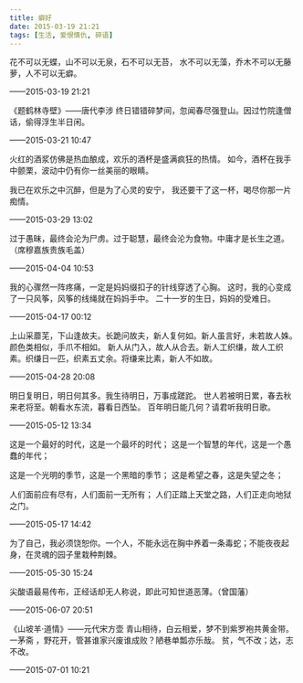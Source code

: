 ```yaml
---
title: 癖好
date: 2015-03-19 21:21
tags: [生活, 爱恨情仇, 碎语]
---
```


花不可以无蝶，山不可以无泉，石不可以无苔，
水不可以无藻，乔木不可以无藤萝，人不可以无癖。

——2015-03-19 21:21

《题鹤林寺壁》——唐代李涉
终日错错碎梦间，忽闻春尽强登山。因过竹院逢僧话，偷得浮生半日闲。

——2015-03-21 10:47

火红的酒浆仿佛是热血酿成，欢乐的酒杯是盛满疯狂的热情。
如今，酒杯在我手中颤栗，波动中仍有你一丝美丽的眼睛。

我已在欢乐之中沉醉，但是为了心灵的安宁，
我还要干了这一杯，喝尽你那一片痴情。

——2015-03-29 13:02

过于愚昧，最终会沦为尸虏。过于聪慧，最终会沦为食物。中庸才是长生之道。（席穆嘉族贵族毛盖）

——2015-04-04 10:53

我的心骤然一阵疼痛，一定是妈妈缀扣子的针线穿透了心胸。
这时，我的心变成了一只风筝，风筝的线绳就在妈妈手中。
二十一岁的生日，妈妈的受难日。

——2015-04-17 00:12

上山采蘼芜，下山逢故夫。长跪问故夫，新人复何如。新人虽言好，未若故人姝。颜色类相似，手爪不相如。
新人从门入，故人从合去。新人工织缣，故人工织素。织缣日一匹，织素五丈余。将缣来比素，新人不如故。

——2015-04-28 20:08

明日复明日，明日何其多。我生待明日，万事成蹉跎。
世人若被明日累，春去秋来老将至。朝看水东流，暮看日西坠。
百年明日能几何？请君听我明日歌。

——2015-05-12 13:34

这是一个最好的时代，这是一个最坏的时代；
这是一个智慧的年代，这是一个愚蠢的年代；

这是一个光明的季节，这是一个黑暗的季节；
这是希望之春，这是失望之冬；

人们面前应有尽有，人们面前一无所有； 
人们正踏上天堂之路，人们正走向地狱之门。

——2015-05-17 14:42

为了自己，我必须饶恕你。一个人，不能永远在胸中养着一条毒蛇；不能夜夜起身，在灵魂的园子里栽种荆棘。

——2015-05-30 15:24

尖酸语最易传布，正经话却无人称说，即此可知世道恶薄。（曾国藩）

——2015-06-07 20:51

《山坡羊·道情》——元代宋方壶
青山相待，白云相爱，梦不到紫罗袍共黄金带。一茅斋 ，野花开，管甚谁家兴废谁成败？陋巷单瓢亦乐哉。
贫，气不改；达，志不改。

——2015-07-01 10:21
